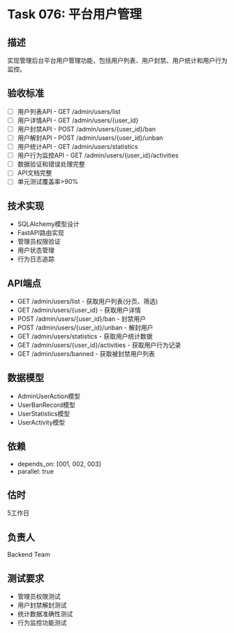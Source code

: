 # Task 076: 平台用户管理

## 描述
实现管理后台平台用户管理功能，包括用户列表、用户封禁、用户统计和用户行为监控。

## 验收标准
- [ ] 用户列表API - GET /admin/users/list
- [ ] 用户详情API - GET /admin/users/{user_id}
- [ ] 用户封禁API - POST /admin/users/{user_id}/ban
- [ ] 用户解封API - POST /admin/users/{user_id}/unban
- [ ] 用户统计API - GET /admin/users/statistics
- [ ] 用户行为监控API - GET /admin/users/{user_id}/activities
- [ ] 数据验证和错误处理完整
- [ ] API文档完整
- [ ] 单元测试覆盖率>90%

## 技术实现
- SQLAlchemy模型设计
- FastAPI路由实现
- 管理员权限验证
- 用户状态管理
- 行为日志追踪

## API端点
- GET /admin/users/list - 获取用户列表(分页、筛选)
- GET /admin/users/{user_id} - 获取用户详情
- POST /admin/users/{user_id}/ban - 封禁用户
- POST /admin/users/{user_id}/unban - 解封用户
- GET /admin/users/statistics - 获取用户统计数据
- GET /admin/users/{user_id}/activities - 获取用户行为记录
- GET /admin/users/banned - 获取被封禁用户列表

## 数据模型
- AdminUserAction模型
- UserBanRecord模型
- UserStatistics模型
- UserActivity模型

## 依赖
- depends_on: [001, 002, 003]
- parallel: true

## 估时
5工作日

## 负责人
Backend Team

## 测试要求
- 管理员权限测试
- 用户封禁解封测试
- 统计数据准确性测试
- 行为监控功能测试